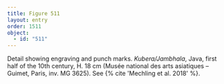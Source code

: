 ```yaml
---
title: Figure 511
layout: entry
order: 1511
object:
  - id: "511"
---
```


Detail showing engraving and punch marks. *Kubera/Jambhala*, Java, first half of the 10th century, H. 18 cm (Musée national des arts asiatiques – Guimet, Paris, inv. MG 3625). See {% cite 'Mechling et al. 2018' %}.
